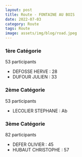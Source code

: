 ```yaml
---
layout: post
title: Route - FONTAINE AU BOIS
date: 2022-07-03
category: Route
tags: Route
image: assets/img/blog/road.jpeg
---
```


### 1ère Catégorie
53 participants
- DEFOSSE HERVE : 28
- DUFOUR JULIEN : 33

### 2ème Catégorie
53 participants
- LECOLIER STEPHANE : Ab

### 3ème Catégorie
82 participants
- DEFER OLIVIER : 45
- HUBAUT CHRISTOPHE : 57
